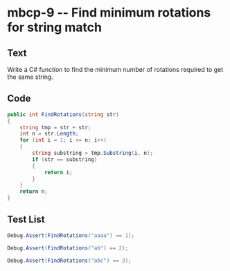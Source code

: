 # mbcp-9 -- Find minimum rotations for string match

## Text

Write a C# function to find the minimum number of rotations required to get the same string.

## Code

```csharp
public int FindRotations(string str) 
{ 
    string tmp = str + str; 
    int n = str.Length; 
    for (int i = 1; i <= n; i++) 
    { 
        string substring = tmp.Substring(i, n); 
        if (str == substring) 
        { 
            return i; 
        } 
    } 
    return n; 
}
```

## Test List

```csharp
Debug.Assert(FindRotations("aaaa") == 1);
```

```csharp
Debug.Assert(FindRotations("ab") == 2);
```

```csharp
Debug.Assert(FindRotations("abc") == 3);
```
